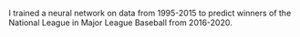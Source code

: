 I trained a neural network on data from 1995-2015 to predict winners of the National League in Major League Baseball from 2016-2020.
